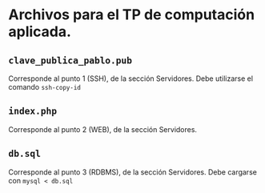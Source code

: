 # Archivos para el TP de computación aplicada.

## ```clave_publica_pablo.pub```

Corresponde al punto 1 (SSH), de la sección Servidores. Debe utilizarse el comando ```ssh-copy-id```

## ```index.php```

Corresponde al punto 2 (WEB), de la sección Servidores.

## ```db.sql```

Corresponde al punto 3 (RDBMS), de la sección Servidores. Debe cargarse con ```mysql < db.sql```
